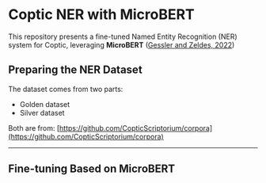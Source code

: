 
# Coptic NER with MicroBERT

This repository presents a fine-tuned Named Entity Recognition (NER) system for Coptic, leveraging **MicroBERT** ([Gessler and Zeldes, 2022](https://arxiv.org/pdf/2212.12510))

## **Preparing the NER Dataset**

The dataset comes from two parts:

- Golden dataset  
- Silver dataset

Both are from: [https://github.com/CopticScriptorium/corpora](https://github.com/CopticScriptorium/corpora)

---

## **Fine-tuning Based on MicroBERT**


